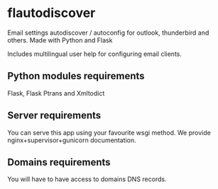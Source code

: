 # flautodiscover
Email settings autodiscover / autoconfig for outlook, thunderbird and others. Made with Python and Flask

Includes multilingual user help for configuring email clients.

## Python modules requirements

Flask, Flask Ptrans and Xmltodict

## Server requirements

You can serve this app using your favourite wsgi method. We provide nginx+supervisor+gunicorn documentation.

## Domains requirements

You will have to have access to domains DNS records.
